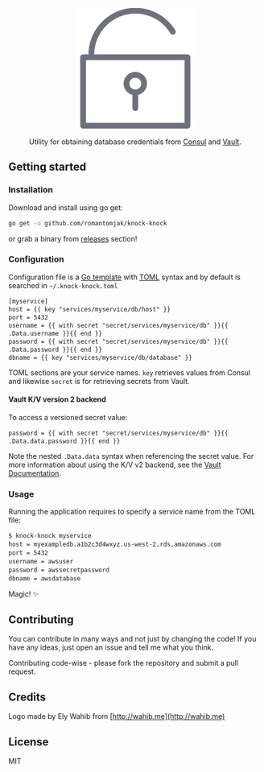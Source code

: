 <p align="center">
    <img src="logo.svg" alt="knock-knock" title="knock-knock" />
</p>

<p align="center">Utility for obtaining database credentials from <a href="https://github.com/hashicorp/consul">Consul</a> and <a href="https://github.com/hashicorp/vault">Vault</a>.</p>

## Getting started

### Installation

Download and install using go get:

```sh
go get -u github.com/romantomjak/knock-knock
```

or grab a binary from [releases](/romantomjak/knock-knock/releases/latest) section!

### Configuration

Configuration file is a [Go template](https://golang.org/pkg/html/template/) with [TOML](https://en.wikipedia.org/wiki/TOML) syntax and by default is searched in `~/.knock-knock.toml`

```hcl
[myservice]
host = {{ key "services/myservice/db/host" }}
port = 5432
username = {{ with secret "secret/services/myservice/db" }}{{ .Data.username }}{{ end }}
password = {{ with secret "secret/services/myservice/db" }}{{ .Data.password }}{{ end }}
dbname = {{ key "services/myservice/db/database" }}
```

TOML sections are your service names. `key` retrieves values from Consul and
likewise `secret` is for retrieving secrets from Vault.

#### Vault K/V version 2 backend

To access a versioned secret value:

```hcl
password = {{ with secret "secret/services/myservice/db" }}{{ .Data.data.password }}{{ end }}
```

Note the nested `.Data.data` syntax when referencing the secret value. For more
information about using the K/V v2 backend, see the [Vault Documentation](https://www.vaultproject.io/docs/secrets/kv/kv-v2/).

### Usage

Running the application requires to specify a service name from the TOML file:

```sh
$ knock-knock myservice
host = myexampledb.a1b2c3d4wxyz.us-west-2.rds.amazonaws.com
port = 5432
username = awsuser
password = awssecretpassword
dbname = awsdatabase
```

Magic! :sparkles:

## Contributing

You can contribute in many ways and not just by changing the code! If you have
any ideas, just open an issue and tell me what you think.

Contributing code-wise - please fork the repository and submit a pull request.

## Credits

Logo made by Ely Wahib from [http://wahib.me](http://wahib.me)

## License

MIT
